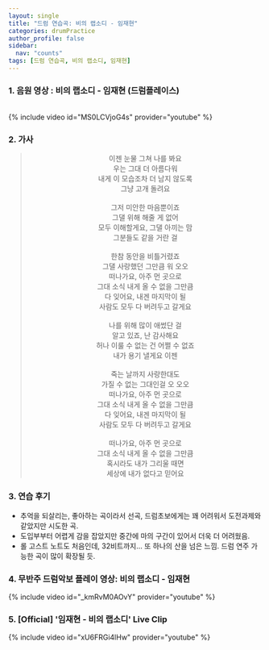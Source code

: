 ```yaml
---
layout: single
title: "드럼 연습곡: 비의 랩소디 - 임재현"
categories: drumPractice
author_profile: false
sidebar:
  nav: "counts"
tags: [드럼 연습곡, 비의 랩소디, 임재현]
---
```


### 1. 음원 영상 : 비의 랩소디 - 임재현 (드럼플레이스)

<br/>
{% include video id="MS0LCVjoG4s" provider="youtube" %}

### 2. 가사

> <center>이젠 눈물 그쳐 나를 봐요<br/>우는 그대 더 아름다워<br/>내게 이 모습조차 더 남지 않도록<br/>그냥 고개 돌려요<br/><br/>그저 미안한 마음뿐이죠<br/>그댈 위해 해줄 게 없어<br/>모두 이해할게요, 그댈 아끼는 맘<br/>그분들도 같을 거란 걸<br/><br/>한참 동안을 비틀거렸죠<br/>그댈 사랑했던 그만큼 워 오오<br/>떠나가요, 아주 먼 곳으로<br/>그대 소식 내게 올 수 없을 그만큼<br/>다 잊어요, 내겐 마지막이 될<br/>사람도 모두 다 버려두고 갈게요<br/><br/>나를 위해 많이 애썼단 걸<br/>알고 있죠, 난 감사해요<br/>허나 이룰 수 없는 건 어쩔 수 없죠<br/>내가 용기 낼게요 이젠<br/><br/>죽는 날까지 사랑한대도<br/>가질 수 없는 그대인걸 오 오오<br/>떠나가요, 아주 먼 곳으로<br/>그대 소식 내게 올 수 없을 그만큼<br/>다 잊어요, 내겐 마지막이 될<br/>사람도 모두 다 버려두고 갈게요<br/><br/>떠나가요, 아주 먼 곳으로<br/>그대 소식 내게 올 수 없을 그만큼<br/>혹시라도 내가 그리울 때면<br/>세상에 내가 없다고 믿어요</center>

### 3. 연습 후기

- 추억을 되살리는, 좋아하는 곡이라서 선곡, 드럼초보에게는 꽤 어려워서 도전과제와 같았지만 시도한 곡.
- 도입부부터 어렵게 감을 잡았지만 중간에 마의 구간이 있어서 더욱 더 어려웠음.
- 롤 고스트 노트도 처음인데, 32비트까지... 또 하나의 산을 넘은 느낌. 드럼 연주 가능한 곡이 많이 확장될 듯.

### 4. 무반주 드럼악보 플레이 영상: 비의 랩소디 - 임재현

{% include video id="_kmRvM0AOvY" provider="youtube" %}


### 5. [Official] '임재현 - 비의 랩소디' Live Clip

{% include video id="xU6FRGi4lHw" provider="youtube" %}